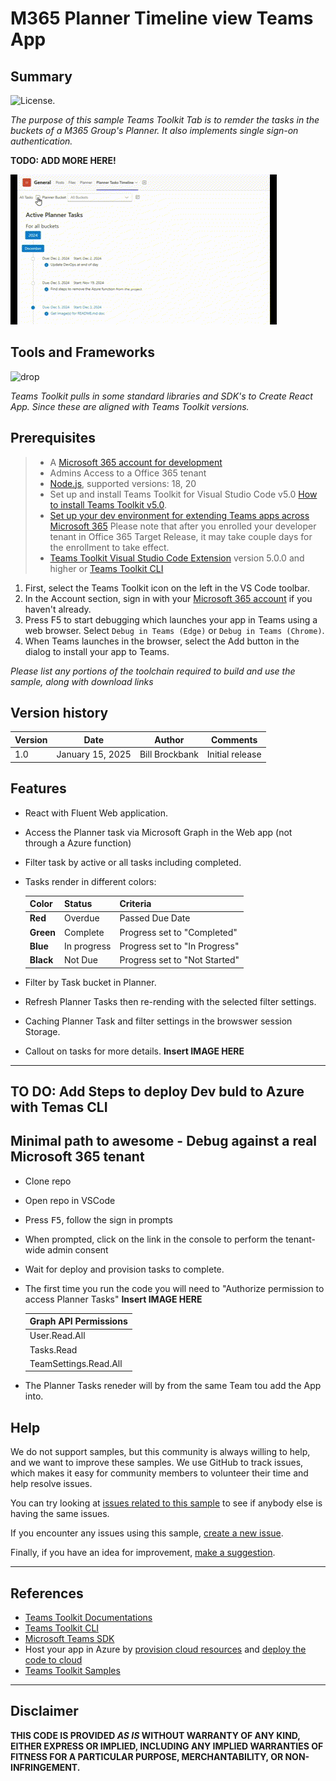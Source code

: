 # M365 Planner Timeline view Teams App

## Summary
![License.](https://img.shields.io/badge/license-MIT-green.svg)

_The purpose of this sample Teams Toolkit Tab is to remder the tasks in the buckets of a M365 Group's Planner. It also implements single sign-on authentication._

**TODO: ADD MORE HERE!**

![picture of the app in action](images/Planner-Timeline-tab.gif)

## Tools and Frameworks

![drop](https://img.shields.io/badge/Teams&nbsp;Toolkit&nbsp;for&nbsp;VS&nbsp;Code-5.10.1-blue.svg)

_Teams Toolkit pulls in some standard libraries and SDK's to Create React App. Since these are aligned with Teams Toolkit versions._

## Prerequisites
> - A [Microsoft 365 account for development](https://docs.microsoft.com/microsoftteams/platform/toolkit/accounts)
> - Admins Access to a Office 365 tenant
> - [Node.js](https://nodejs.org/), supported versions: 18, 20
> - Set up and install Teams Toolkit for Visual Studio Code v5.0 [How to install Teams Toolkit v5.0](https://learn.microsoft.com/en-us/microsoftteams/platform/toolkit/install-teams-toolkit?tabs=vscode).
> - [Set up your dev environment for extending Teams apps across Microsoft 365](https://aka.ms/teamsfx-m365-apps-prerequisites)
>   Please note that after you enrolled your developer tenant in Office 365 Target Release, it may take couple days for the enrollment to take effect.
> - [Teams Toolkit Visual Studio Code Extension](https://aka.ms/teams-toolkit) version 5.0.0 and higher or [Teams Toolkit CLI](https://aka.ms/teamsfx-toolkit-cli)

1. First, select the Teams Toolkit icon on the left in the VS Code toolbar.
2. In the Account section, sign in with your [Microsoft 365 account](https://docs.microsoft.com/microsoftteams/platform/toolkit/accounts) if you haven't already.
3. Press F5 to start debugging which launches your app in Teams using a web browser. Select `Debug in Teams (Edge)` or `Debug in Teams (Chrome)`.
4. When Teams launches in the browser, select the Add button in the dialog to install your app to Teams.

_Please list any portions of the toolchain required to build and use the sample, along with download links_

## Version history

Version|Date|Author|Comments
-------|----|----|--------
1.0|January 15, 2025|Bill Brockbank|Initial release

## Features

- React with Fluent Web application.
- Access the Planner task via Microsoft Graph in the Web app (not through a Azure function)
- Filter task by active or all tasks including completed.
- Tasks render in different colors:

    Color     | Status     | Criteria 
    ----------|------------|--------------------------------
    **Red**   | Overdue    | Passed Due Date
    **Green** | Complete   | Progress set to "Completed"
    **Blue**  | In progress| Progress set to "In Progress"
    **Black** | Not Due    | Progress set to "Not Started"

- Filter by Task bucket in Planner.
- Refresh Planner Tasks then re-rending with the selected filter settings.
- Caching Planner Task and filter settings in the browswer session Storage.
- Callout on tasks for more details. **Insert IMAGE HERE**
---

**TO DO:** Add Steps to deploy Dev buld to Azure with Temas CLI
---

## Minimal path to awesome - Debug against a real Microsoft 365 tenant

- Clone repo
- Open repo in VSCode
- Press <kbd>F5</kbd>, follow the sign in prompts
- When prompted, click on the link in the console to perform the tenant-wide admin consent
- Wait for deploy and provision tasks to complete.
- The first time you run the code you will need to "Authorize permission to access Planner Tasks" 
**Insert IMAGE HERE**

    | Graph API Permissions |
    | --------------------- |
    | User.Read.All         |
    | Tasks.Read            |
    | TeamSettings.Read.All |      

- The Planner Tasks reneder will by from the same Team tou add the App into.

## Help

We do not support samples, but this community is always willing to help, and we want to improve these samples. We use GitHub to track issues, which makes it easy for  community members to volunteer their time and help resolve issues.

You can try looking at [issues related to this sample](https://github.com/pnp/teams-dev-samples/issues?q=sort%3Aupdated-desc+is%3Aissue+is%3Aopen) to see if anybody else is having the same issues.

If you encounter any issues using this sample, [create a new issue](https://github.com/pnp/teams-dev-samples/issues/new).

Finally, if you have an idea for improvement, [make a suggestion](https://github.com/pnp/teams-dev-samples/issues/new).

---

## References

- [Teams Toolkit Documentations](https://docs.microsoft.com/microsoftteams/platform/toolkit/teams-toolkit-fundamentals)
- [Teams Toolkit CLI](https://aka.ms/teamsfx-toolkit-cli)
- [Microsoft Teams SDK](https://learn.microsoft.com/en-us/javascript/api/overview/msteams-client?view=msteams-client-js-latest&tabs=npm)
- Host your app in Azure by [provision cloud resources](https://learn.microsoft.com/microsoftteams/platform/toolkit/provision) and [deploy the code to cloud](https://learn.microsoft.com/microsoftteams/platform/toolkit/deploy)
- [Teams Toolkit Samples](https://github.com/OfficeDev/TeamsFx-Samples)

---

## Disclaimer

**THIS CODE IS PROVIDED *AS IS* WITHOUT WARRANTY OF ANY KIND, EITHER EXPRESS OR IMPLIED, INCLUDING ANY IMPLIED WARRANTIES OF FITNESS FOR A PARTICULAR PURPOSE, MERCHANTABILITY, OR NON-INFRINGEMENT.**

